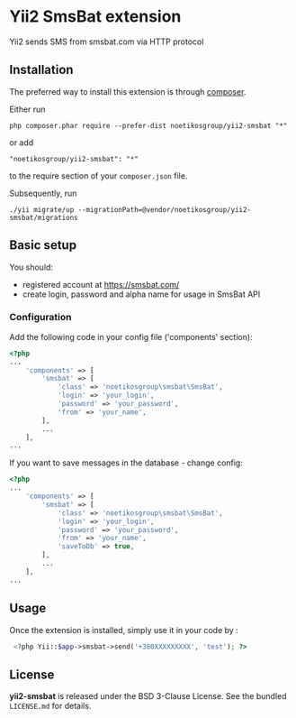 Yii2 SmsBat extension
=============
Yii2 sends SMS from smsbat.com via HTTP protocol

Installation
------------

The preferred way to install this extension is through [composer](http://getcomposer.org/download/).

Either run

```
php composer.phar require --prefer-dist noetikosgroup/yii2-smsbat "*"
```

or add

```
"noetikosgroup/yii2-smsbat": "*"
```

to the require section of your `composer.json` file.

Subsequently, run

```
./yii migrate/up --migrationPath=@vendor/noetikosgroup/yii2-smsbat/migrations
```

## Basic setup

You should:
* registered account at https://smsbat.com/
* create login, password and alpha name for usage in SmsBat API

### Configuration

Add the following code in your config file ('components' section):

```php
<?php
...
    'components' => [
        'smsbat' => [
            'class' => 'noetikosgroup\smsbat\SmsBat',
            'login' => 'your_login',
            'password' => 'your_password',
            'from' => 'your_name',
        ],
        ...
    ],
...
```
If you want to save messages in the database - change config:
```php
<?php
...
    'components' => [
        'smsbat' => [
            'class' => 'noetikosgroup\smsbat\SmsBat',
            'login' => 'your_login',
            'password' => 'your_password',
            'from' => 'your_name',
            'saveToDb' => true,
        ],
        ...
    ],
...
```

Usage
-----

Once the extension is installed, simply use it in your code by  :

```php
 <?php Yii::$app->smsbat->send('+380XXXXXXXXX', 'test'); ?>
 ```

## License

**yii2-smsbat** is released under the BSD 3-Clause License. See the bundled `LICENSE.md` for details.
